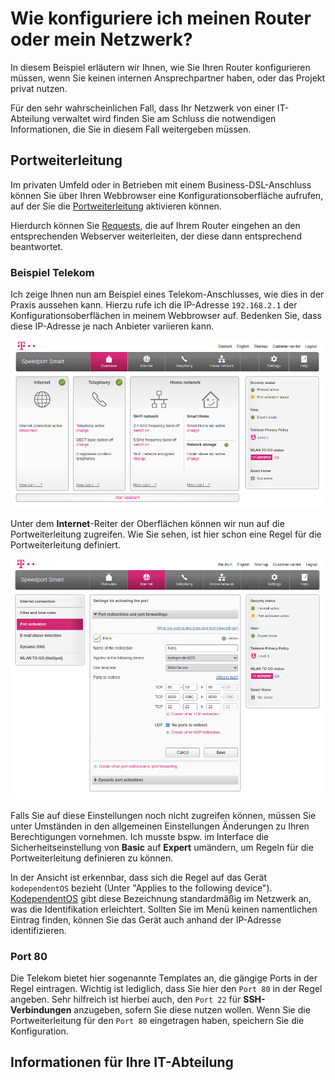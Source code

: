<style>
    img[src$="#shadow-round"] {
        border-radius: 20px;
        box-shadow: 1px 10px 20px #121212;
    }
</style>

# Wie konfiguriere ich meinen Router oder mein Netzwerk?

In diesem Beispiel erläutern wir Ihnen, wie Sie Ihren Router konfigurieren müssen, wenn Sie keinen internen Ansprechpartner haben, oder das Projekt privat nutzen.  

Für den sehr wahrscheinlichen Fall, dass Ihr Netzwerk von einer IT-Abteilung verwaltet wird finden Sie am Schluss die notwendigen Informationen, die Sie in diesem Fall weitergeben müssen.

## Portweiterleitung

Im privaten Umfeld oder in Betrieben mit einem Business-DSL-Anschluss können Sie über Ihren Webbrowser eine Konfigurationsoberfläche aufrufen, auf der Sie die [Portweiterleitung](https://de.wikipedia.org/w/index.php?title=Portweiterleitung&oldid=198857220) aktivieren können. 

Hierdurch können Sie [Requests](https://de.wikipedia.org/w/index.php?title=Client-Server-Modell&oldid=206561421), die auf Ihrem Router eingehen an den entsprechenden Webserver weiterleiten, der diese dann entsprechend beantwortet.  

### Beispiel Telekom 

Ich zeige Ihnen nun am Beispiel eines Telekom-Anschlusses, wie dies in der Praxis aussehen kann. Hierzu rufe ich die IP-Adresse `192.168.2.1` der Konfigurationsoberflächen in meinem Webbrowser auf. Bedenken Sie, dass diese IP-Adresse je nach Anbieter variieren kann.  

![Hier sehen Sie Startseite](Images/ntw_home.png#shadow-round)  


Unter dem __Internet__-Reiter der Oberflächen können wir nun auf die Portweiterleitung zugreifen. Wie Sie sehen, ist hier schon eine Regel für die Portweiterleitung definiert.

![Hier sehen Sie den Reiter Internet](Images/ntw_port_activation.png#shadow-round)  

Falls Sie auf diese Einstellungen noch nicht zugreifen können, müssen Sie unter Umständen in den allgemeinen Einstellungen Änderungen zu Ihren Berechtigungen vornehmen. Ich musste bspw. im Interface die Sicherheitseinstellung von __Basic__ auf __Expert__ umändern, um Regeln für die Portweiterleitung definieren zu können.  

In der Ansicht ist erkennbar, dass sich die Regel auf das Gerät `kodependentOS` bezieht (Unter "Applies to the following device"). [KodependentOS](https://github.com/pders01/kodependentOS) gibt diese Bezeichnung standardmäßig im Netzwerk an, was die Identifikation erleichtert. Sollten Sie im Menü keinen namentlichen Eintrag finden, können Sie das Gerät auch anhand der IP-Adresse identifizieren.  

### Port 80

Die Telekom bietet hier sogenannte Templates an, die gängige Ports in der Regel eintragen. Wichtig ist lediglich, dass Sie hier den `Port 80` in der Regel angeben. Sehr hilfreich ist hierbei auch, den `Port 22` für __SSH-Verbindungen__ anzugeben, sofern Sie diese nutzen wollen. Wenn Sie die Portweiterleitung für den `Port 80` eingetragen haben, speichern Sie die Konfiguration. 

## Informationen für Ihre IT-Abteilung

